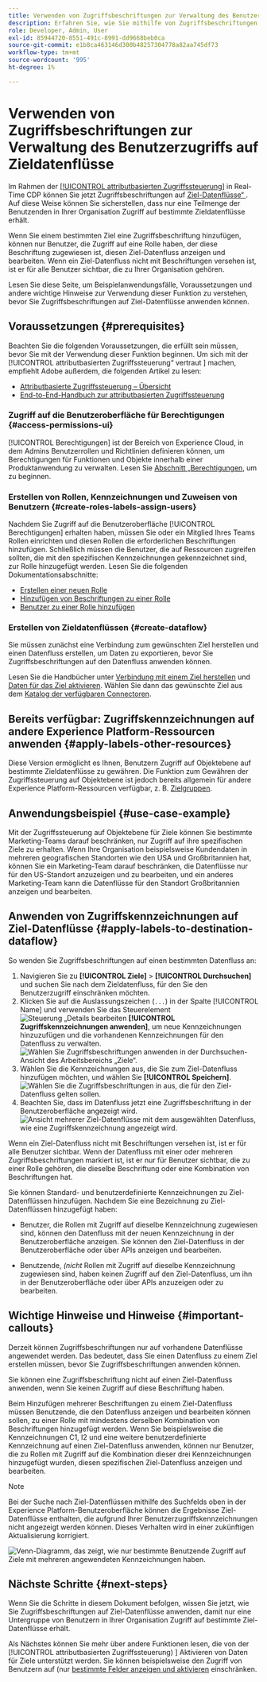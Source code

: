 ```yaml
---
title: Verwenden von Zugriffsbeschriftungen zur Verwaltung des Benutzerzugriffs auf Zieldatenflüsse
description: Erfahren Sie, wie Sie mithilfe von Zugriffsbeschriftungen den Benutzerzugriff auf Ziel-Datenflüsse verwalten können, sodass nur eine Untergruppe von Benutzern in Ihrer Organisation Zugriff auf bestimmte Ziel-Datenflüsse erhält.
role: Developer, Admin, User
exl-id: 85944720-8551-491c-8991-dd9668beb0ca
source-git-commit: e1b8ca463146d300b48257304778a82aa745df73
workflow-type: tm+mt
source-wordcount: '995'
ht-degree: 1%

---
```


# Verwenden von Zugriffsbeschriftungen zur Verwaltung des Benutzerzugriffs auf Zieldatenflüsse

Im Rahmen der [[!UICONTROL attributbasierten Zugriffssteuerung]](overview.md) in Real-Time CDP können Sie jetzt Zugriffsbeschriftungen auf [Ziel-Datenflüsse“ ](../../dataflows/ui/monitor-destinations.md). Auf diese Weise können Sie sicherstellen, dass nur eine Teilmenge der Benutzenden in Ihrer Organisation Zugriff auf bestimmte Zieldatenflüsse erhält.

Wenn Sie einem bestimmten Ziel eine Zugriffsbeschriftung hinzufügen, können nur Benutzer, die Zugriff auf eine Rolle haben, der diese Beschriftung zugewiesen ist, diesen Ziel-Datenfluss anzeigen und bearbeiten. Wenn ein Ziel-Datenfluss nicht mit Beschriftungen versehen ist, ist er für alle Benutzer sichtbar, die zu Ihrer Organisation gehören.

Lesen Sie diese Seite, um Beispielanwendungsfälle, Voraussetzungen und andere wichtige Hinweise zur Verwendung dieser Funktion zu verstehen, bevor Sie Zugriffsbeschriftungen auf Ziel-Datenflüsse anwenden können.

## Voraussetzungen {#prerequisites}

Beachten Sie die folgenden Voraussetzungen, die erfüllt sein müssen, bevor Sie mit der Verwendung dieser Funktion beginnen. Um sich mit der [!UICONTROL attributbasierten Zugriffssteuerung“ vertraut ] machen, empfiehlt Adobe außerdem, die folgenden Artikel zu lesen:

* [Attributbasierte Zugriffssteuerung – Übersicht](/help/access-control/abac/overview.md)
* [End-to-End-Handbuch zur attributbasierten Zugriffssteuerung](/help/access-control/abac/end-to-end-guide.md)

### Zugriff auf die Benutzeroberfläche für Berechtigungen {#access-permissions-ui}

[!UICONTROL Berechtigungen] ist der Bereich von Experience Cloud, in dem Admins Benutzerrollen und Richtlinien definieren können, um Berechtigungen für Funktionen und Objekte innerhalb einer Produktanwendung zu verwalten. Lesen Sie [ Abschnitt „Berechtigungen](/help/access-control/abac/end-to-end-guide.md#permissions), um zu beginnen.

### Erstellen von Rollen, Kennzeichnungen und Zuweisen von Benutzern {#create-roles-labels-assign-users}

Nachdem Sie Zugriff auf die Benutzeroberfläche [!UICONTROL Berechtigungen] erhalten haben, müssen Sie oder ein Mitglied Ihres Teams Rollen einrichten und diesen Rollen die erforderlichen Beschriftungen hinzufügen. Schließlich müssen die Benutzer, die auf Ressourcen zugreifen sollten, die mit den spezifischen Kennzeichnungen gekennzeichnet sind, zur Rolle hinzugefügt werden. Lesen Sie die folgenden Dokumentationsabschnitte:

* [Erstellen einer neuen Rolle](/help/access-control/abac/ui/roles.md)
* [Hinzufügen von Beschriftungen zu einer Rolle](/help/access-control/abac/end-to-end-guide.md#label-roles)
* [Benutzer zu einer Rolle hinzufügen](/help/access-control/ui/users.md)

### Erstellen von Zieldatenflüssen {#create-dataflow}

Sie müssen zunächst eine Verbindung zum gewünschten Ziel herstellen und einen Datenfluss erstellen, um Daten zu exportieren, bevor Sie Zugriffsbeschriftungen auf den Datenfluss anwenden können.

Lesen Sie die Handbücher unter [Verbindung mit einem Ziel herstellen](/help/destinations/ui/connect-destination.md) und [Daten für das Ziel aktivieren](/help/destinations/ui/activation-overview.md). Wählen Sie dann das gewünschte Ziel aus dem [Katalog der verfügbaren Connectoren](/help/destinations/catalog/overview.md).

## Bereits verfügbar: Zugriffskennzeichnungen auf andere Experience Platform-Ressourcen anwenden {#apply-labels-other-resources}

Diese Version ermöglicht es Ihnen, Benutzern Zugriff auf Objektebene auf bestimmte Zieldatenflüsse zu gewähren. Die Funktion zum Gewähren der Zugriffssteuerung auf Objektebene ist jedoch bereits allgemein für andere Experience Platform-Ressourcen verfügbar, z. B. [Zielgruppen](/help/access-control/abac/end-to-end-guide.md#apply-labels-to-segments).

## Anwendungsbeispiel {#use-case-example}

Mit der Zugriffssteuerung auf Objektebene für Ziele können Sie bestimmte Marketing-Teams darauf beschränken, nur Zugriff auf ihre spezifischen Ziele zu erhalten. Wenn Ihre Organisation beispielsweise Kundendaten in mehreren geografischen Standorten wie den USA und Großbritannien hat, können Sie ein Marketing-Team darauf beschränken, die Datenflüsse nur für den US-Standort anzuzeigen und zu bearbeiten, und ein anderes Marketing-Team kann die Datenflüsse für den Standort Großbritannien anzeigen und bearbeiten.

## Anwenden von Zugriffskennzeichnungen auf Ziel-Datenflüsse {#apply-labels-to-destination-dataflow}

So wenden Sie Zugriffsbeschriftungen auf einen bestimmten Datenfluss an:

1. Navigieren Sie zu **[!UICONTROL Ziele]** > **[!UICONTROL Durchsuchen]** und suchen Sie nach dem Zieldatenfluss, für den Sie den Benutzerzugriff einschränken möchten.
1. Klicken Sie auf die Auslassungszeichen (`...`) in der Spalte [!UICONTROL Name] und verwenden Sie das Steuerelement ![Steuerung „Details bearbeiten](/help/images/icons/key.png) **[!UICONTROL Zugriffskennzeichnungen anwenden]**, um neue Kennzeichnungen hinzuzufügen und die vorhandenen Kennzeichnungen für den Datenfluss zu verwalten.
   ![Wählen Sie Zugriffsbeschriftungen anwenden in der Durchsuchen-Ansicht des Arbeitsbereichs „Ziele“.](/help/access-control/images/olac/apply-access-labels.png)
1. Wählen Sie die Kennzeichnungen aus, die Sie zum Ziel-Datenfluss hinzufügen möchten, und wählen Sie **[!UICONTROL Speichern]**.
   ![Wählen Sie die Zugriffsbeschriftungen in aus, die für den Ziel-Datenfluss gelten sollen.](/help/access-control/images/olac/view-access-labels.png)
1. Beachten Sie, dass im Datenfluss jetzt eine Zugriffsbeschriftung in der Benutzeroberfläche angezeigt wird.
   ![Ansicht mehrerer Ziel-Datenflüsse mit dem ausgewählten Datenfluss, wie eine Zugriffskennzeichnung angezeigt wird.](/help/access-control/images/olac/dataflow-with-access-label.png)

Wenn ein Ziel-Datenfluss nicht mit Beschriftungen versehen ist, ist er für alle Benutzer sichtbar. Wenn der Datenfluss mit einer oder mehreren Zugriffsbeschriftungen markiert ist, ist er nur für Benutzer sichtbar, die zu einer Rolle gehören, die dieselbe Beschriftung oder eine Kombination von Beschriftungen hat.

Sie können Standard- und benutzerdefinierte Kennzeichnungen zu Ziel-Datenflüssen hinzufügen. Nachdem Sie eine Bezeichnung zu Ziel-Datenflüssen hinzugefügt haben:

* Benutzer, die Rollen mit Zugriff auf dieselbe Kennzeichnung zugewiesen sind, können den Datenfluss mit der neuen Kennzeichnung in der Benutzeroberfläche anzeigen. Sie können den Ziel-Datenfluss in der Benutzeroberfläche oder über APIs anzeigen und bearbeiten.

* Benutzende, *(nicht* Rollen mit Zugriff auf dieselbe Kennzeichnung zugewiesen sind, haben keinen Zugriff auf den Ziel-Datenfluss, um ihn in der Benutzeroberfläche oder über APIs anzuzeigen oder zu bearbeiten.

## Wichtige Hinweise und Hinweise {#important-callouts}

Derzeit können Zugriffsbeschriftungen nur auf vorhandene Datenflüsse angewendet werden. Das bedeutet, dass Sie einen Datenfluss zu einem Ziel erstellen müssen, bevor Sie Zugriffsbeschriftungen anwenden können.

Sie können eine Zugriffsbeschriftung nicht auf einen Ziel-Datenfluss anwenden, wenn Sie keinen Zugriff auf diese Beschriftung haben.

Beim Hinzufügen mehrerer Beschriftungen zu einem Ziel-Datenfluss müssen Benutzende, die den Datenfluss anzeigen und bearbeiten können sollen, zu einer Rolle mit mindestens derselben Kombination von Beschriftungen hinzugefügt werden. Wenn Sie beispielsweise die Kennzeichnungen C1, I2 und eine weitere benutzerdefinierte Kennzeichnung auf einen Ziel-Datenfluss anwenden, können nur Benutzer, die zu Rollen mit Zugriff auf die Kombination dieser drei Kennzeichnungen hinzugefügt wurden, diesen spezifischen Ziel-Datenfluss anzeigen und bearbeiten.

>[!NOTE]
>
> Bei der Suche nach Ziel-Datenflüssen mithilfe des Suchfelds oben in der Experience Platform-Benutzeroberfläche können die Ergebnisse Ziel-Datenflüsse enthalten, die aufgrund Ihrer Benutzerzugriffskennzeichnungen nicht angezeigt werden können. Dieses Verhalten wird in einer zukünftigen Aktualisierung korrigiert.

![Venn-Diagramm, das zeigt, wie nur bestimmte Benutzende Zugriff auf Ziele mit mehreren angewendeten Kennzeichnungen haben.](/help/access-control/images/olac/multiple-labels-venn.png)

## Nächste Schritte {#next-steps}

Wenn Sie die Schritte in diesem Dokument befolgen, wissen Sie jetzt, wie Sie Zugriffsbeschriftungen auf Ziel-Datenflüsse anwenden, damit nur eine Untergruppe von Benutzern in Ihrer Organisation Zugriff auf bestimmte Ziel-Datenflüsse erhält.

Als Nächstes können Sie mehr über andere Funktionen lesen, die von der [!UICONTROL attributbasierten Zugriffssteuerung) ] Aktivieren von Daten für Ziele unterstützt werden. Sie können beispielsweise den Zugriff von Benutzern auf (nur [ bestimmte Felder anzeigen und aktivieren](/help/access-control/abac/overview.md#destinations) einschränken.
